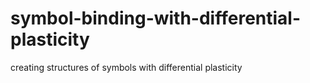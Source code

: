 # symbol-binding-with-differential-plasticity

creating structures of symbols with differential plasticity

